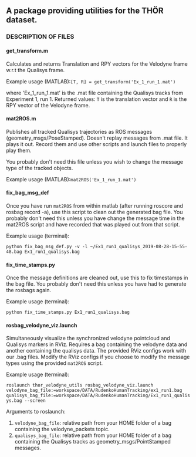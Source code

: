 ## A package providing utilities for the THÖR dataset.

### DESCRIPTION OF FILES

#### get_transform.m
Calculates and returns Translation and RPY vectors for the Velodyne frame w.r.t the Qualisys frame.

Example usage (MATLAB):`[T, R] = get_transform('Ex_1_run_1.mat')`

where 'Ex_1_run_1.mat' is the .mat file containing the Qualisys tracks from Experiment 1, run 1.
Returned values: `T` is the translation vector and `R` is the RPY vector of the Velodyne frame.


#### mat2ROS.m
Publishes all tracked Qualisys trajectories as ROS messages (geometry_msgs/PoseStamped).
Doesn't replay messages from .mat file. It plays it out. Record them and use other scripts and launch files to properly play them.

You probably don't need this file unless you wish to change the message type of the tracked objects.

Example usage (MATLAB):`mat2ROS('Ex_1_run_1.mat')`

#### fix_bag_msg_def
Once you have run `mat2ROS` from within matlab (after running roscore and rosbag record -a), use this script to clean out the generated bag file.
You probably don't need this unless you have change the message time in the mat2ROS script and have recorded that was played out from that script.

Example usage (terminal):

```python fix_bag_msg_def.py -v -l ~/Ex1_run1_qualisys_2019-08-28-15-55-48.bag Ex1_run1_qualisys.bag```

#### fix_time_stamps.py
Once the message definitions are cleaned out, use this to fix timestamps in the bag file.
You probably don't need this unless you have had to generate the rosbags again.

Example usage (terminal):

```python fix_time_stamps.py Ex1_run1_qualisys.bag```

#### rosbag_velodyne_viz.launch
Simultaneously visualize the synchronized velodyne pointcloud and Qualisys markers in RViz. 
Requires a bag containing the velodyne data and another containing the qualisys data.
The provided RViz configs work with our .bag files. 
Modify the RViz configs if you choose to modify the message types using the provided `mat2ROS` script. 

Example usage (terminal): 

```roslaunch thor_velodyne_utils rosbag_velodyne_viz.launch velodyne_bag_file:=workspace/DATA/RudenkoHumanTracking/ex1_run1.bag qualisys_bag_file:=workspace/DATA/RudenkoHumanTracking/Ex1_run1_qualisys.bag --screen```

Arguments to roslaunch:
1. `velodyne_bag_file`: relative path from your HOME folder of a bag containing the velodyne_packets topic.
2. `qualisys_bag_file`: relative path from your HOME folder of a bag containing the Qualisys tracks as geometry_msgs/PointStamped messages. 


